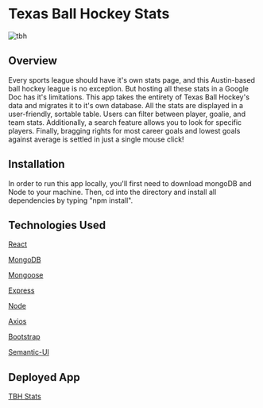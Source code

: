 # Texas Ball Hockey Stats

![tbh](https://user-images.githubusercontent.com/68122047/110709910-9cd86d00-81c2-11eb-904b-518bbb84cb15.jpg)

## Overview
Every sports league should have it's own stats page, and this Austin-based ball hockey league is no exception. But hosting all these stats in a Google Doc has it's limitations.  This app takes the entirety of Texas Ball Hockey's data and migrates it to it's own database. All the stats are displayed in a user-friendly, sortable table. Users can filter between player, goalie, and team stats. Additionally, a search feature allows you to look for specific players. Finally, bragging rights for most career goals and lowest goals against average is settled in just a single mouse click!

## Installation
In order to run this app locally, you'll first need to download mongoDB and Node to your machine.  Then, cd into the directory and install all dependencies by typing "npm install".  

## Technologies Used
[React](https://reactjs.org/)

[MongoDB](https://www.mongodb.com/)

[Mongoose](https://mongoosejs.com/)

[Express](https://expressjs.com/)

[Node](https://nodejs.org/en/)

[Axios](https://www.npmjs.com/package/axios)

[Bootstrap](https://getbootstrap.com/)

[Semantic-UI](https://semantic-ui.com/)

## Deployed App
[TBH Stats](https://tbh-stats.herokuapp.com/)

